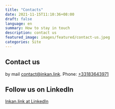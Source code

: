 ```yaml
---
title: "Contacts"
date: 2021-11-15T11:10:36+08:00
draft: false
language: en
summary: How to stay in touch
description: contact us
featured_image: images/featured/contact-us.jpeg
categories: Site
---
```

## Contact us

by mail contact@inkan.link.
Phone: [+33183643971](tel:+33183643971)


## Follow us on LinkedIn


[Inkan.link at LinkedIn](https://www.linkedin.com/company/inkan-link/)
